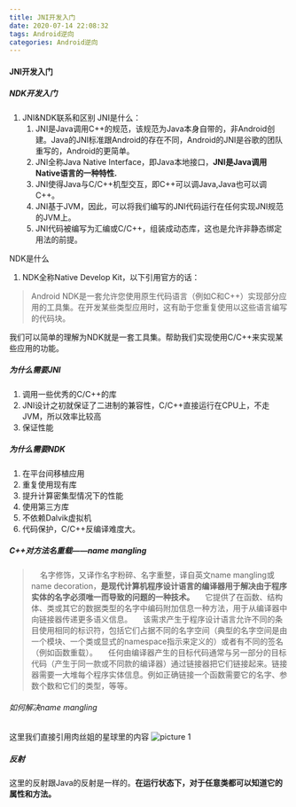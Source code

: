 ```yaml
---
title: JNI开发入门
date: 2020-07-14 22:08:32
tags: Android逆向
categories: Android逆向
---
```

#### JNI开发入门
##### NDK开发入门
1. JNI&NDK联系和区别
JNI是什么：
	1. JNI是Java调用C++的规范，该规范为Java本身自带的，非Android创建。Java的JNI标准跟Android的存在不同，Android的JNI是谷歌的团队重写的，Android的更简单。
	2. JNI全称Java Native Interface，即Java本地接口，**JNI是Java调用Native语言的一种特性.**
	3. JNI使得Java与C/C++机型交互，即C++可以调Java,Java也可以调C++。
	4. JNI基于JVM，因此，可以将我们编写的JNI代码运行在任何实现JNI规范的JVM上。
	5. JNI代码被编写为汇编或C/C++，组装成动态库，这也是允许非静态绑定用法的前提。

NDK是什么
1. NDK全称Native Develop Kit，以下引用官方的话：
>  Android NDK是一套允许您使用原生代码语言（例如C和C++）实现部分应用的工具集。在开发某些类型应用时，这有助于您重复使用以这些语言编写的代码块。

我们可以简单的理解为NDK就是一套工具集。帮助我们实现使用C/C++来实现某些应用的功能。


##### 为什么需要JNI
1. 调用一些优秀的C/C++的库
2. JNI设计之初就保证了二进制的兼容性，C/C++直接运行在CPU上，不走JVM，所以效率比较高
3. 保证性能

##### 为什么需要NDK
1. 在平台间移植应用
2. 重复使用现有库
3. 提升计算密集型情况下的性能
4. 使用第三方库
5. 不依赖Dalvik虚拟机
6. 代码保护，C/C++反编译难度大。

##### C++对方法名重载——name mangling
> &nbsp;&nbsp;&nbsp;&nbsp;名字修饰，又译作名字粉碎、名字重整，译自英文name mangling或name decoration，**是现代计算机程序设计语言的编译器用于解决由于程序实体的名字必须唯一而导致的问题的一种技术。**
> &nbsp;&nbsp;&nbsp;&nbsp;它提供了在函数、结构体、类或其它的数据类型的名字中编码附加信息一种方法，用于从编译器中向链接器传递更多语义信息。
> &nbsp;&nbsp;&nbsp;&nbsp;该需求产生于程序设计语言允许不同的条目使用相同的标识符，包括它们占据不同的名字空间（典型的名字空间是由一个模块、一个类或显式的namespace指示来定义的）或者有不同的签名（例如函数重载）。
> &nbsp;&nbsp;&nbsp;&nbsp;任何由编译器产生的目标代码通常与另一部分的目标代码（产生于同一款或不同款的编译器）通过链接器把它们链接起来。链接器需要一大堆每个程序实体信息。例如正确链接一个函数需要它的名字、参数个数和它们的类型，等等。

###### 如何解决name mangling
这里我们直接引用肉丝姐的星球里的内容
![picture 1](http://img.juziss.cn/86c4277a3648f06423f915d0fff47a45a744a44cfea3e0bd152fd55bdbf7b253.png)  

##### 反射
这里的反射跟Java的反射是一样的。**在运行状态下，对于任意类都可以知道它的属性和方法。**